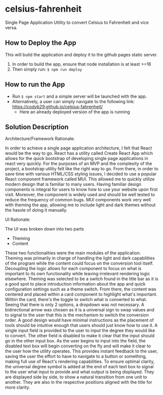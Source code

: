 # celsius-fahrenheit
Single Page Application Utility to convert Celsius to Fahrenheit and vice versa.

## How to Deploy the App
This will build the application and deploy it to the github pages static server.

1. In order to build the app, ensure that node installation is at least >=16
2. Then simply run: `$ npm run deploy`

## How to run the App
- Run `$ npm start` and a simple server will be launched with the app.
- Alternatively, a user can simply navigate to the following link: https://codyb29.github.io/celsius-fahrenheit/
  - Here an already deployed version of the app is running

## Solution Description
Architecture/Framework Rationale:

In order to achieve a single page application architecture, I felt that React would be the way to go. React has a utility called Create React App which allows for the quick bootstrap of developing single page applications in react very quickly. For the purposes of an MVP and the complexity of the project, a bootstrap utility felt like the right way to go. From there, in order to save time with various HTML/CSS styling issues, I decided to use a popular React component framework called MUI. This allowed me to quickly utilize modern design that is familiar to many users. Having familiar design components is integral for users to know how to use your website upon first visit. Moreover, the component is widely used and should be well tested to reduce the frequency of common bugs. MUI components work very well with theming the app, allowing me to include light and dark themes without the hassle of doing it manually.

UI Rationale:

The UI was broken down into two parts
- Theming
- Content

These two functionalities were the main modules of the application. Theming was primarily in charge of handling the light and dark capabilities of the program while the content could focus on the conversion tool itself. Decoupling the logic allows for each component to focus on what is important to its own functionality while leaving irrelevant rendering logic elsewhere. Theming was selected to be a switch found in the title bar as it is a good spot to place introduction information about the app and quick configuration settings such as a theme switch. From there, the content was centered and placed within a card component to highlight what's important.
Within the card, there's the toggle to switch what is converted to what. Seeing that there is only 2 options, a dropdown was not necessary. A bidirectional arrow was chosen as it is a universal sign to swap values and to signal to the user that this is the mechanism to switch the conversion order. A good design would have minimal instructions as the placement of tools should be intuitive enough that users should just know how to use it. A single input field is provided to the user to input the degree they would like to convert. The other field is disabled to make it clear that the input should go in the other input box.
As the user begins to input into the field, the disabled text box will begin converting on the fly and will make it clear to the user how the utility operates. This provides instant feedback to the user, saving the user the effort to have to navigate to a button or something, making full use of React's rendering capabilities. To ensure optimal clarity, the universal degree symbol is added at the end of each text box to signal to the user what input to provide and what output is being displayed. They are displayed side by side, to show a natural transition from one unit to another. They are also in the respective positions aligned with the title for more clarity.
